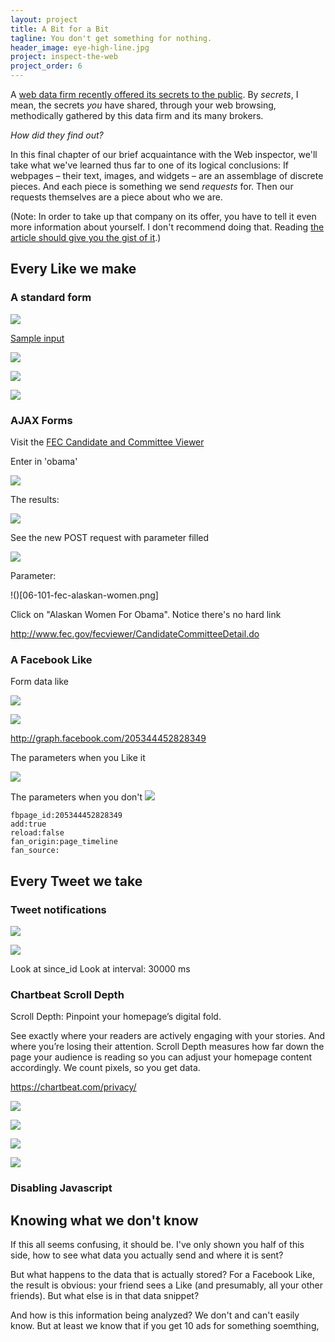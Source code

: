 ```yaml
---
layout: project
title: A Bit for a Bit
tagline: You don't get something for nothing.
header_image: eye-high-line.jpg
project: inspect-the-web
project_order: 6
---
```


A [web data firm recently offered its secrets to the public](http://www.npr.org/blogs/alltechconsidered/2013/09/04/218889785/get-a-glimpse-of-the-data-marketers-have-about-you). By *secrets*, I mean, the secrets *you* have shared, through your web browsing,  methodically gathered by this data firm and its many brokers.

*How did they find out?*

In this final chapter of our brief acquaintance with the Web inspector, we'll take what we've learned thus far to one of its logical conclusions: If webpages &ndash; their text, images, and widgets &ndash; are an assemblage of discrete pieces. And each piece is something we send *requests* for. Then our requests themselves are a piece about who we are.


(Note: In order to take up that company on its offer, you have to tell it even more information about yourself. I don't recommend doing that. Reading [the article should give you the gist of it](http://www.npr.org/blogs/alltechconsidered/2013/09/04/218889785/get-a-glimpse-of-the-data-marketers-have-about-you).)



## Every Like we make



### A standard form


![](/images/projects/inspect-the-web/06-002-osha-form.png)

[Sample input](https://www.osha.gov/pls/imis/establishment.search?p_logger=1&establishment=food&State=NY&officetype=all&Office=all&p_case=all&p_violations_exist=yes&startmonth=09&startday=22&startyear=2008&endmonth=09&endday=22&endyear=2013)

![](/images/projects/inspect-the-web/06-005-osha-results.png)


![](/images/projects/inspect-the-web/06-007-osha-inspect-request-headers.png)

![](/images/projects/inspect-the-web/06-015-osha-inspect-request-headers-jux.png)


### AJAX Forms

Visit the [FEC Candidate and Committee Viewer](http://www.fec.gov/finance/disclosure/candcmte_info.shtml)

Enter in 'obama'

![](/images/projects/inspect-the-web/06-050-fec-committee-obama.png)


The results:

![](/images/projects/inspect-the-web/06-054-fec-committee-obama-results.png)



See the new POST request with parameter filled

![](/images/projects/inspect-the-web/06-091-fec-committee-obama-post.png)



Parameter:

  !()[06-101-fec-alaskan-women.png]

  Click on "Alaskan Women For Obama". Notice there's no hard link

  http://www.fec.gov/fecviewer/CandidateCommitteeDetail.do



### A Facebook Like


Form data like

![](/images/projects/inspect-the-web/06-240-facebook-takei-like-form-data.png)

![](/images/projects/inspect-the-web/06-250-facebook-takei-unlike-form-data.png)

http://graph.facebook.com/205344452828349

The parameters when you Like it

![](/images/projects/inspect-the-web/06-240-facebook-takei-like-form-data.png)

The parameters when you don't
![](/images/projects/inspect-the-web/06-250-facebook-takei-unlike-form-data.png)

    fbpage_id:205344452828349
    add:true
    reload:false
    fan_origin:page_timeline
    fan_source:


## Every Tweet we take




### Tweet notifications

![](/images/projects/inspect-the-web/06-305-twitter-new-tweets.png)

![](/images/projects/inspect-the-web/06-307-twitter-new-tweets-request.png)

Look at since_id
Look at interval: 30000 ms

### Chartbeat Scroll Depth

Scroll Depth: Pinpoint your
homepage’s digital fold.

See exactly where your readers are actively engaging with your stories. And where you’re losing their attention. Scroll Depth measures how far down the page your audience is reading so you can adjust your homepage content accordingly. We count pixels, so you get data.


https://chartbeat.com/privacy/




![](/images/projects/inspect-the-web/06-320-chartbeat-dashboard.png)

![](/images/projects/inspect-the-web/06-330-chartbeat-ping-x-0.png)

![](/images/projects/inspect-the-web/06-336-chartbeat-ping-x-6000.png)

![](/images/projects/inspect-the-web/06-325-chartbeat-scroll-depth.png)

### Disabling Javascript

## Knowing what we don't know

If this all seems confusing, it should be. I've only shown you half of this side, how to see what data you actually send and where it is sent?

But what happens to the data that is actually stored? For a Facebook Like, the result is obvious: your friend sees a Like (and presumably, all your other friends). But what else is in that data snippet?

And how is this information being analyzed? We don't and can't easily know. But at least we know that if you get 10 ads for something soemthing, 






